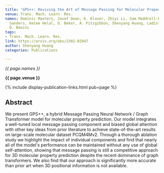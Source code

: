 ```yaml
---
title: 'GPS++: Reviving the Art of Message Passing for Molecular Property Prediction'
venue: Trans. Mach. Learn. Res.
names: Dominic Masters, Josef Dean, K. Klaser, Zhiyi Li, Sam Maddrell-Mander, Adam
  Sanders, Hatem Helal, D. Beker, A. Fitzgibbon, Shenyang Huang, Ladislav Rampášek,
  D. Beaini
tags:
- Trans. Mach. Learn. Res.
link: https://arxiv.org/abs/2302.02947
author: Shenyang Huang
categories: Publications

---
```


*{{ page.names }}*

**{{ page.venue }}**

{% include display-publication-links.html pub=page %}

## Abstract

We present GPS++, a hybrid Message Passing Neural Network / Graph Transformer model for molecular property prediction. Our model integrates a well-tuned local message passing component and biased global attention with other key ideas from prior literature to achieve state-of-the-art results on large-scale molecular dataset PCQM4Mv2. Through a thorough ablation study we highlight the impact of individual components and find that nearly all of the model's performance can be maintained without any use of global self-attention, showing that message passing is still a competitive approach for 3D molecular property prediction despite the recent dominance of graph transformers. We also find that our approach is significantly more accurate than prior art when 3D positional information is not available.